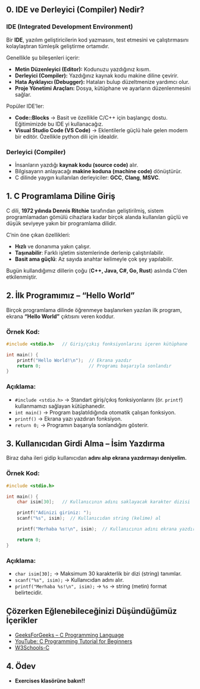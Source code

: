 ## 0. IDE ve Derleyici (Compiler) Nedir?

### IDE (Integrated Development Environment)

Bir **IDE**, yazılım geliştiricilerin kod yazmasını, test etmesini ve çalıştırmasını kolaylaştıran tümleşik geliştirme ortamıdır.

Genellikle şu bileşenleri içerir:

- **Metin Düzenleyici (Editor):** Kodunuzu yazdığınız kısım.
- **Derleyici (Compiler):** Yazdığınız kaynak kodu makine diline çevirir.
- **Hata Ayıklayıcı (Debugger):** Hataları bulup düzeltmenize yardımcı olur.
- **Proje Yönetimi Araçları:** Dosya, kütüphane ve ayarların düzenlenmesini sağlar.

Popüler IDE’ler:

- **Code::Blocks** → Basit ve özellikle C/C++ için başlangıç dostu. Eğitimimizde bu IDE yi kullanacağız.
- **Visual Studio Code (VS Code)** → Eklentilerle güçlü hale gelen modern bir editör. Özellikle python dili için idealdir.

### Derleyici (Compiler)

- İnsanların yazdığı **kaynak kodu (source code)** alır.
- Bilgisayarın anlayacağı **makine koduna (machine code)** dönüştürür.
- C dilinde yaygın kullanılan derleyiciler: **GCC**, **Clang**, **MSVC**.

## 1. C Programlama Diline Giriş

C dili, **1972 yılında Dennis Ritchie** tarafından geliştirilmiş, sistem programlamadan gömülü cihazlara kadar birçok alanda kullanılan güçlü ve düşük seviyeye yakın bir programlama dilidir.

C’nin öne çıkan özellikleri:

- **Hızlı** ve donanıma yakın çalışır.
- **Taşınabilir**: Farklı işletim sistemlerinde derlenip çalıştırılabilir.
- **Basit ama güçlü**: Az sayıda anahtar kelimeyle çok şey yapılabilir.

Bugün kullandığımız dillerin çoğu (**C++, Java, C#, Go, Rust**) aslında C’den etkilenmiştir.

## 2. İlk Programımız – “Hello World”

Birçok programlama dilinde öğrenmeye başlanırken yazılan ilk program, ekrana **“Hello World”** çıktısını veren koddur.

### Örnek Kod:

```c
#include <stdio.h>   // Giriş/çıkış fonksiyonlarını içeren kütüphane

int main() {
    printf("Hello World!\n");  // Ekrana yazdır
    return 0;                  // Programı başarıyla sonlandır
}
```

### Açıklama:

- `#include <stdio.h>` → Standart giriş/çıkış fonksiyonlarını (ör. `printf`) kullanmamızı sağlayan kütüphanedir.
- `int main()` → Program başlatıldığında otomatik çalışan fonksiyon.
- `printf()` → Ekrana yazı yazdıran fonksiyon.
- `return 0;` → Programın başarıyla sonlandığını gösterir.

## 3. Kullanıcıdan Girdi Alma – İsim Yazdırma

Biraz daha ileri gidip kullanıcıdan **adını alıp ekrana yazdırmayı deniyelim.**

### Örnek Kod:

```c
#include <stdio.h>

int main() {
    char isim[30];   // Kullanıcının adını saklayacak karakter dizisi

    printf("Adinizi giriniz: ");
    scanf("%s", isim);  // Kullanıcıdan string (kelime) al

    printf("Merhaba %s!\n", isim);  // Kullanıcının adını ekrana yazdır

    return 0;
}

```

### Açıklama:

- `char isim[30];` → Maksimum 30 karakterlik bir dizi (string) tanımlar.
- `scanf("%s", isim);` → Kullanıcıdan adını alır.
- `printf("Merhaba %s!\n", isim);` → `%s` → string (metin) format belirtecidir.

## Çözerken Eğlenebileceğinizi Düşündüğümüz İçerikler

- [GeeksForGeeks – C Programming Language](https://www.geeksforgeeks.org/c/c-programming-language/)
- [YouTube: C Programming Tutorial for Beginners](https://www.youtube.com/watch?v=KJgsSFOSQv0)
- [W3Schools-C](https://www.w3schools.com/c/)

## 4. Ödev
- **Exercises klasörüne bakın!!**